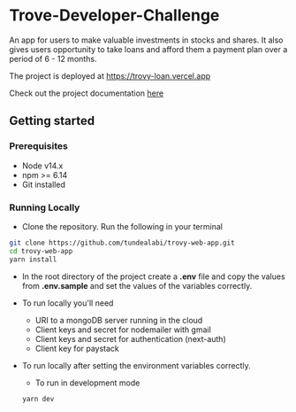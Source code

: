 # Trove-Developer-Challenge

An app for users to make valuable investments in stocks and shares.
It also gives users opportunity to take loans and afford them a payment plan over a period of 6 - 12 months.

The project is deployed at <https://trovy-loan.vercel.app>

Check out the project documentation [here](https://docs.google.com/document/d/1mipN8WBxK-ZAsGn84ofXJrxLMDZ2_8Wm/edit?usp=sharing&ouid=105260087143052705957&rtpof=true&sd=true)

## Getting started

### Prerequisites

- Node v14.x
- npm >= 6.14
- Git installed

### Running Locally

- Clone the repository. Run the following in your terminal

```bash
git clone https://github.com/tundealabi/trovy-web-app.git
cd trovy-web-app
yarn install
```

- In the root directory of the project create a **.env** file and copy the values from **.env.sample** and set the values of the variables correctly.
- To run locally you'll need
  - URI to a mongoDB server running in the cloud
  - Client keys and secret for nodemailer with gmail
  - Client keys and secret for authentication (next-auth)
  - Client key for paystack
- To run locally after setting the environment variables correctly.

  - To run in development mode

  ```bash
  yarn dev
  ```
